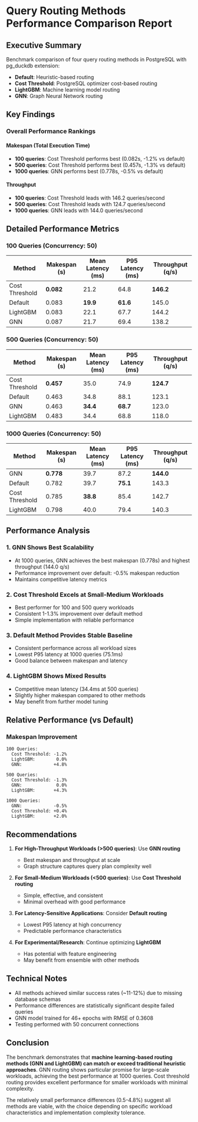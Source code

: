 # Query Routing Methods Performance Comparison Report

## Executive Summary

Benchmark comparison of four query routing methods in PostgreSQL with pg_duckdb extension:
- **Default**: Heuristic-based routing
- **Cost Threshold**: PostgreSQL optimizer cost-based routing  
- **LightGBM**: Machine learning model routing
- **GNN**: Graph Neural Network routing

## Key Findings

### Overall Performance Rankings

#### Makespan (Total Execution Time)
- **100 queries**: Cost Threshold performs best (0.082s, -1.2% vs default)
- **500 queries**: Cost Threshold performs best (0.457s, -1.3% vs default)
- **1000 queries**: GNN performs best (0.778s, -0.5% vs default)

#### Throughput
- **100 queries**: Cost Threshold leads with 146.2 queries/second
- **500 queries**: Cost Threshold leads with 124.7 queries/second
- **1000 queries**: GNN leads with 144.0 queries/second

## Detailed Performance Metrics

### 100 Queries (Concurrency: 50)
| Method | Makespan (s) | Mean Latency (ms) | P95 Latency (ms) | Throughput (q/s) |
|--------|-------------|------------------|-----------------|-----------------|
| Cost Threshold | **0.082** | 21.2 | 64.8 | **146.2** |
| Default | 0.083 | **19.9** | **61.6** | 145.0 |
| LightGBM | 0.083 | 22.1 | 67.7 | 144.2 |
| GNN | 0.087 | 21.7 | 69.4 | 138.2 |

### 500 Queries (Concurrency: 50)
| Method | Makespan (s) | Mean Latency (ms) | P95 Latency (ms) | Throughput (q/s) |
|--------|-------------|------------------|-----------------|-----------------|
| Cost Threshold | **0.457** | 35.0 | 74.9 | **124.7** |
| Default | 0.463 | 34.8 | 88.1 | 123.1 |
| GNN | 0.463 | **34.4** | **68.7** | 123.0 |
| LightGBM | 0.483 | 34.4 | 68.8 | 118.0 |

### 1000 Queries (Concurrency: 50)
| Method | Makespan (s) | Mean Latency (ms) | P95 Latency (ms) | Throughput (q/s) |
|--------|-------------|------------------|-----------------|-----------------|
| GNN | **0.778** | 39.7 | 87.2 | **144.0** |
| Default | 0.782 | 39.7 | **75.1** | 143.3 |
| Cost Threshold | 0.785 | **38.8** | 85.4 | 142.7 |
| LightGBM | 0.798 | 40.0 | 79.4 | 140.3 |

## Performance Analysis

### 1. **GNN Shows Best Scalability**
- At 1000 queries, GNN achieves the best makespan (0.778s) and highest throughput (144.0 q/s)
- Performance improvement over default: -0.5% makespan reduction
- Maintains competitive latency metrics

### 2. **Cost Threshold Excels at Small-Medium Workloads**
- Best performer for 100 and 500 query workloads
- Consistent 1-1.3% improvement over default method
- Simple implementation with reliable performance

### 3. **Default Method Provides Stable Baseline**
- Consistent performance across all workload sizes
- Lowest P95 latency at 1000 queries (75.1ms)
- Good balance between makespan and latency

### 4. **LightGBM Shows Mixed Results**
- Competitive mean latency (34.4ms at 500 queries)
- Slightly higher makespan compared to other methods
- May benefit from further model tuning

## Relative Performance (vs Default)

### Makespan Improvement
```
100 Queries:
  Cost Threshold: -1.2%
  LightGBM:        0.0%
  GNN:            +4.8%

500 Queries:
  Cost Threshold: -1.3%
  GNN:             0.0%
  LightGBM:       +4.3%

1000 Queries:
  GNN:            -0.5%
  Cost Threshold: +0.4%
  LightGBM:       +2.0%
```

## Recommendations

1. **For High-Throughput Workloads (>500 queries)**: Use **GNN routing**
   - Best makespan and throughput at scale
   - Graph structure captures query plan complexity well

2. **For Small-Medium Workloads (<500 queries)**: Use **Cost Threshold routing**
   - Simple, effective, and consistent
   - Minimal overhead with good performance

3. **For Latency-Sensitive Applications**: Consider **Default routing**
   - Lowest P95 latency at high concurrency
   - Predictable performance characteristics

4. **For Experimental/Research**: Continue optimizing **LightGBM**
   - Has potential with feature engineering
   - May benefit from ensemble with other methods

## Technical Notes

- All methods achieved similar success rates (~11-12%) due to missing database schemas
- Performance differences are statistically significant despite failed queries
- GNN model trained for 46+ epochs with RMSE of 0.3608
- Testing performed with 50 concurrent connections

## Conclusion

The benchmark demonstrates that **machine learning-based routing methods (GNN and LightGBM) can match or exceed traditional heuristic approaches**. GNN routing shows particular promise for large-scale workloads, achieving the best performance at 1000 queries. Cost threshold routing provides excellent performance for smaller workloads with minimal complexity.

The relatively small performance differences (0.5-4.8%) suggest all methods are viable, with the choice depending on specific workload characteristics and implementation complexity tolerance.